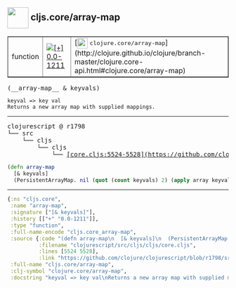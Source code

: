 ## <img width="48px" valign="middle" src="http://i.imgur.com/Hi20huC.png"> cljs.core/array-map

 <table border="1">
<tr>
<td>function</td>
<td><a href="https://github.com/cljsinfo/api-refs/tree/0.0-1211"><img valign="middle" alt="[+] 0.0-1211" src="https://img.shields.io/badge/+-0.0--1211-lightgrey.svg"></a> </td>
<td>
[<img height="24px" valign="middle" src="http://i.imgur.com/1GjPKvB.png"> <samp>clojure.core/array-map</samp>](http://clojure.github.io/clojure/branch-master/clojure.core-api.html#clojure.core/array-map)
</td>
</tr>
</table>

 <samp>
(__array-map__ & keyvals)<br>
</samp>

```
keyval => key val
Returns a new array map with supplied mappings.
```

---

 <pre>
clojurescript @ r1798
└── src
    └── cljs
        └── cljs
            └── <ins>[core.cljs:5524-5528](https://github.com/clojure/clojurescript/blob/r1798/src/cljs/cljs/core.cljs#L5524-L5528)</ins>
</pre>

```clj
(defn array-map
  [& keyvals]
  (PersistentArrayMap. nil (quot (count keyvals) 2) (apply array keyvals) nil))
```


---

```clj
{:ns "cljs.core",
 :name "array-map",
 :signature ["[& keyvals]"],
 :history [["+" "0.0-1211"]],
 :type "function",
 :full-name-encode "cljs.core_array-map",
 :source {:code "(defn array-map\n  [& keyvals]\n  (PersistentArrayMap. nil (quot (count keyvals) 2) (apply array keyvals) nil))",
          :filename "clojurescript/src/cljs/cljs/core.cljs",
          :lines [5524 5528],
          :link "https://github.com/clojure/clojurescript/blob/r1798/src/cljs/cljs/core.cljs#L5524-L5528"},
 :full-name "cljs.core/array-map",
 :clj-symbol "clojure.core/array-map",
 :docstring "keyval => key val\nReturns a new array map with supplied mappings."}

```
